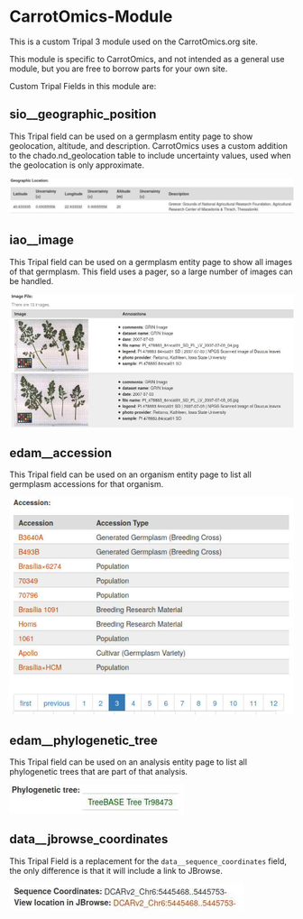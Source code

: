 CarrotOmics-Module
==================

This is a custom Tripal 3 module used on the CarrotOmics.org site.

This module is specific to CarrotOmics, and not intended as a general use module, but you are free to borrow parts for your own site.

Custom Tripal Fields in this module are:

sio__geographic_position
------------------------

This Tripal field can be used on a germplasm entity page to show geolocation,
altitude, and description. CarrotOmics uses a custom addition to the chado.nd_geolocation
table to include uncertainty values, used when the geolocation is only approximate.

![sio__geographic_position example image](/docs/sio__geographic_position_example.jpg?raw=true "Example image of sio__geographic_position tripal field")

iao__image
----------

This Tripal field can be used on a germplasm entity page to show all images of that
germplasm. This field uses a pager, so a large number of images can be handled.

![iao__image example image](/docs/iao__image_example.jpg?raw=true "Example image of iao__image tripal field")

edam__accession
---------------

This Tripal field can be used on an organism entity page to list all germplasm
accessions for that organism.

![edam__accession example image](/docs/edam__accession_example.jpg?raw=true "Example image of edam__accession tripal field")

edam__phylogenetic_tree
-----------------------

This Tripal field can be used on an analysis entity page to list all phylogenetic
trees that are part of that analysis.

![edam__phylogenetic_tree example image](/docs/edam__phylogenetic_tree_example.jpg?raw=true "Example image of edam__phylogenetic_tree tripal field")

data__jbrowse_coordinates
-------------------------

This Tripal Field is a replacement for the `data__sequence_coordinates` field,
the only difference is that it will include a link to JBrowse.

![data__jbrowse_coordinates example image](/docs/data__jbrowse_coordinates_example.jpg?raw=true "Example image of data__jbrowse_coordinates tripal field")
